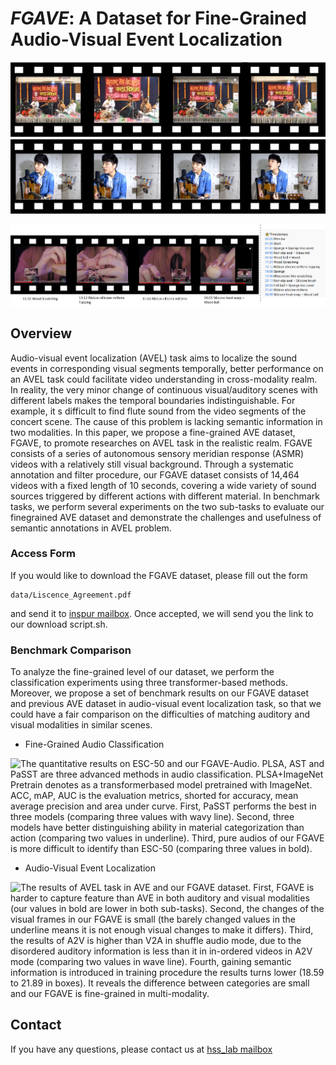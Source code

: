 # *FGAVE*: A Dataset for Fine-Grained Audio-Visual Event Localization

![Screenshots from AudioSet with similar visual scene. The flute player stops blowing in second frame, which the sound stops too. It restarts later in a nearly same visual scene. ](./images/audioset1.png)
![Screenshots from AudioSet with similar auditory sound. The player sweeps or plucks  in coutinous frames.](./images/audioset2.png)

![Screenshots from our FGAVE dataset, which has the 'timestamps' comments.](./images/intro_pic.png)

## Overview

Audio-visual event localization (AVEL) task aims to localize the sound events in  corresponding visual segments temporally, better performance on an AVEL task  could facilitate video understanding in cross-modality realm.  In reality, the very  minor change of continuous visual/auditory scenes with different labels makes the  temporal boundaries indistinguishable.  For example, it s difficult to find flute sound  from the video segments of the concert scene. The cause of this problem is lacking semantic information in two modalities.  In this paper, we propose a fine-grained AVE dataset, FGAVE, to promote researches  on AVEL task in the realistic realm.  FGAVE consists of a series of autonomous  sensory meridian response (ASMR) videos with a relatively still visual background.   Through a systematic annotation and filter procedure, our FGAVE dataset consists  of 14,464 videos with a fixed length of 10 seconds, covering a wide variety of  sound sources triggered by different actions with different material.  In benchmark  tasks, we perform several experiments on the two sub-tasks to evaluate our finegrained  AVE dataset and demonstrate the challenges and usefulness of semantic  annotations in AVEL problem.

### Access Form

If you would like to download the FGAVE dataset, please fill out the form

```
data/Liscence_Agreement.pdf
```
and send it to [inspur mailbox](liulu06@inspur.com). Once accepted, we will send you the link to our download script.sh.


### Benchmark Comparison

To analyze the fine-grained  level of our dataset, we perform the classification experiments using three transformer-based methods. Moreover, we propose a set of benchmark results on our FGAVE dataset and previous AVE dataset in  audio-visual event localization task, so that we could have a fair comparison on the difficulties of  matching auditory and visual modalities in similar scenes.

 - Fine-Grained Audio Classification
 
 
![The quantitative results on ESC-50 and our FGAVE-Audio.  PLSA, AST and PaSST are three advanced methods in audio classification.  PLSA+ImageNet Pretrain denotes as a transformerbased  model pretrained with ImageNet.  ACC, mAP, AUC is the evaluation metrics, shorted for  accuracy, mean average precision and area under curve.  First, PaSST performs the best in three  models (comparing three values with wavy line).  Second, three models have better distinguishing  ability in material categorization than action (comparing two values in underline).  Third, pure audios  of our FGAVE is more difficult to identify than ESC-50 (comparing three values in bold).](./images/Snipaste_2022-06-14_18-28-27.png)
	
	
- Audio-Visual Event Localization

![The results of AVEL task in AVE and our FGAVE dataset.  First, FGAVE is harder to  capture feature than AVE in both auditory and visual modalities (our values in bold are lower in both  sub-tasks).  Second, the changes of the visual frames in our FGAVE is small (the barely changed  values in the underline means it is not enough visual changes to make it differs).  Third, the results of  A2V is higher than V2A in shuffle audio mode, due to the disordered auditory information is less than  it in in-ordered videos in A2V mode (comparing two values in wave line).  Fourth, gaining semantic  information is introduced in training procedure the results turns lower (18.59 to 21.89 in boxes).  It  reveals the difference between categories are small and our FGAVE is fine-grained in multi-modality.](./images/Snipaste_2022-06-14_18-36-20.png)


## Contact

If you have any questions, please contact us at [hss_lab mailbox](liulu06@inspur.com)

